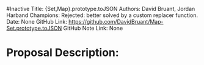 #Inactive
Title: {Set,Map}.prototype.toJSON
Authors: David Bruant, Jordan Harband
Champions: Rejected: better solved by a custom replacer function.
Date: None
GitHub Link: https://github.com/DavidBruant/Map-Set.prototype.toJSON
GitHub Note Link: None

# Proposal Description:
